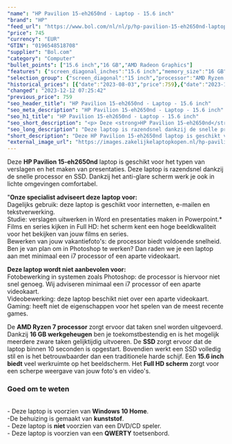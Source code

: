 ```yaml
---
"name": "HP Pavilion 15-eh2650nd - Laptop - 15.6 inch"
"brand": "HP"
"feed_url": "https://www.bol.com/nl/nl/p/hp-pavilion-15-eh2650nd-laptop-15-6-inch/9300000093416186"
"price": 745
"currency": "EUR"
"GTIN": "0196548518708"
"supplier": "Bol.com"
"category": "Computer"
"bullet_points": ["15.6 inch","16 GB","AMD Radeon Graphics"]
"features": {"screen_diagonal_inches":"15.6 inch","memory_size":"16 GB","graphics_card":"AMD Radeon Graphics"}
"selection_group": {"screen_diagonal":"15 inch","processor":"AMD Ryzen 7","changed_price_past_3_days":true,"product_family":"Pavilion 15"}
"historical_prices": [{"date":"2023-08-03","price":759},{"date":"2023-12-12","price":745}]
"changed": "2023-12-12 07:25:42"
"previous_price": 759
"seo_header_title": "HP Pavilion 15-eh2650nd - Laptop - 15.6 inch"
"seo_meta_description": "HP Pavilion 15-eh2650nd - Laptop - 15.6 inch"
"seo_h1_title": "HP Pavilion 15-eh2650nd - Laptop - 15.6 inch"
"seo_short_description": "<p> Deze <strong>HP Pavilion 15-eh2650nd</strong> laptop is geschikt voor het typen van verslagen en het maken van presentaties."
"seo_long_description": "Deze laptop is razendsnel dankzij de snelle processor en SSD.  Dankzij het anti-glare scherm werk je ook in lichte omgevingen comfortabel.  </p>\n<p> \"<strong>Onze specialist adviseert deze laptop voor:</strong><br /> Dagelijks gebruik: deze laptop is geschikt voor internetten, e-mailen en tekstverwerking. <br /> Studie: verslagen uitwerken in Word en presentaties maken in Powerpoint. *<br /> Films en series kijken in Full HD: het scherm kent een hoge beeldkwaliteit voor het bekijken van jouw films en series. <br /> Bewerken van jouw vakantiefoto's: de processor biedt voldoende snelheid. Ben je van plan om in Photoshop te werken? Dan raden we je een laptop aan met minimaal een i7 processor of een aparte videokaart. </p>\n<p> <strong>Deze laptop wordt niet aanbevolen voor:</strong><br /> Fotobewerking in systemen zoals Photoshop: de processor is hiervoor niet snel genoeg. Wij adviseren minimaal een i7 processor of een aparte videokaart. <br /> Videobewerking: deze laptop beschikt niet over een aparte videokaart. <br /> Gaming: heeft niet de eigenschappen voor het spelen van de meest recente games.  </p>\n<p> De <strong>AMD Ryzen 7 processor</strong> zorgt ervoor dat taken snel worden uitgevoerd. Dankzij <strong>16 GB werkgeheugen</strong> ben je toekomstbestendig en is het mogelijk meerdere zware taken gelijktijdig uitvoeren. De <strong>SSD </strong>zorgt ervoor dat de laptop binnen 10 seconden is opgestart. Bovendien werkt een SSD volledig stil en is het betrouwbaarder dan een traditionele harde schijf. Een <strong>15. 6 inch biedt</strong> veel werkruimte op het beeldscherm. Het <strong>Full HD scherm</strong> zorgt voor een scherpe weergave van jouw foto's en video's.  </p>\n<p> </p><h3> Goed om te weten</h3><br />- Deze laptop is voorzien van <strong>Windows 10 Home</strong>. <br />-De behuizing is gemaakt van <strong>kunststof</strong>. <br />- Deze laptop is <strong>niet </strong>voorzien van een DVD/CD speler. <br />- Deze laptop is voorzien van een <strong>QWERTY</strong> toetsenbord. <p> </p>"
"short_description": "Deze HP Pavilion 15-eh2650nd laptop is geschikt voor het typen van verslagen en het maken van presentaties. Deze laptop is razendsnel dankzij de snelle processor en SSD. Dankzij het anti-glare scherm werk je ook in lichte omgevingen comfortabel. \"Onze specialist adviseert deze laptop voor: Dagelijks gebruik: deze laptop is geschikt voor internetten, e-mailen en tekstverwerking. Studie: verslagen uitwerken in Word en presentaties maken in Powerpoint.* Films en series kijken in Full HD: het scherm kent een hoge beeldkwaliteit voor het bekijken van jouw films en series. Bewerken van jouw vakantiefoto's: de processor biedt voldoende snelheid. Ben je van plan om in Photoshop te werken? Dan raden we je een laptop aan met minimaal een i7 processor of een aparte videokaart. Deze laptop wordt niet aanbevolen voor: Fotobewerking in systemen zoals Photoshop: de processor is hiervoor niet snel genoeg. Wij adviseren minimaal een i7 processor of een aparte videokaart. Videobewerking: deze laptop beschikt niet over een aparte videokaart. Gaming: heeft niet de eigenschappen voor het spelen van de meest recente games. De AMD Ryzen 7 processor zorgt ervoor dat taken snel worden uitgevoerd. Dankzij 16 GB werkgeheugen ben je toekomstbestendig en is het mogelijk meerdere zware taken gelijktijdig uitvoeren. De SSD zorgt ervoor dat de laptop binnen 10 seconden is opgestart. Bovendien werkt een SSD volledig stil en is het betrouwbaarder dan een traditionele harde schijf. Een 15.6 inch biedt veel werkruimte op het beeldscherm. Het Full HD scherm zorgt voor een scherpe weergave van jouw foto's en video's. Goed om te weten - Deze laptop is voorzien van Windows 10 Home. -De behuizing is gemaakt van kunststof. - Deze laptop is niet voorzien van een DVD/CD speler. - Deze laptop is voorzien van een QWERTY toetsenbord."
"external_image_url": "https://images.zakelijkelaptopkopen.nl/hp-pavilion-15-eh2650nd-laptop-15-6-inch.webp"
---
```


<p> Deze <strong>HP Pavilion 15-eh2650nd</strong> laptop is geschikt voor het typen van verslagen en het maken van presentaties. Deze laptop is razendsnel dankzij de snelle processor en SSD.  Dankzij het anti-glare scherm werk je ook in lichte omgevingen comfortabel.  </p>
<p> "<strong>Onze specialist adviseert deze laptop voor:</strong><br /> Dagelijks gebruik: deze laptop is geschikt voor internetten, e-mailen en tekstverwerking. <br /> Studie: verslagen uitwerken in Word en presentaties maken in Powerpoint.*<br /> Films en series kijken in Full HD: het scherm kent een hoge beeldkwaliteit voor het bekijken van jouw films en series.<br /> Bewerken van jouw vakantiefoto's: de processor biedt voldoende snelheid. Ben je van plan om in Photoshop te werken? Dan raden we je een laptop aan met minimaal een i7 processor of een aparte videokaart. </p>
<p> <strong>Deze laptop wordt niet aanbevolen voor:</strong><br /> Fotobewerking in systemen zoals Photoshop: de processor is hiervoor niet snel genoeg. Wij adviseren minimaal een i7 processor of een aparte videokaart. <br /> Videobewerking: deze laptop beschikt niet over een aparte videokaart. <br /> Gaming: heeft niet de eigenschappen voor het spelen van de meest recente games.   </p>
<p> De <strong>AMD Ryzen 7 processor</strong> zorgt ervoor dat taken snel worden uitgevoerd. Dankzij <strong>16 GB werkgeheugen</strong> ben je toekomstbestendig en is het mogelijk meerdere zware taken gelijktijdig uitvoeren. De <strong>SSD </strong>zorgt ervoor dat de laptop binnen 10 seconden is opgestart. Bovendien werkt een SSD volledig stil en is het betrouwbaarder dan een traditionele harde schijf. Een <strong>15.6 inch biedt</strong> veel werkruimte op het beeldscherm. Het <strong>Full HD scherm</strong> zorgt voor een scherpe weergave van jouw foto's en video's.  </p>
<p>  </p><h3> Goed om te weten</h3><br />- Deze laptop is voorzien van <strong>Windows 10 Home</strong>.<br />-De behuizing is gemaakt van <strong>kunststof</strong>.<br />- Deze laptop is <strong>niet </strong>voorzien van  een DVD/CD speler.<br />- Deze laptop is voorzien van een <strong>QWERTY</strong> toetsenbord.<p>  </p>